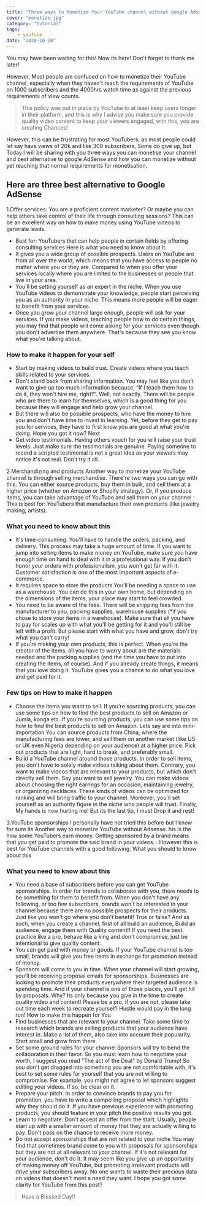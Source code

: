 ```yaml
---
title: "Three ways to Monetize Your YouTube channel without Google Adsense"
cover: "monetize.jpg"
category: "tutorial"
tags:
    - youtube
date: "2020-10-20"
---
```


You may have been waiting for this! Now its here! Don't forget to thank me later!

However, Most people are confused on how to monetize their YouTube channel, especially when they haven't reach the requirements of YouTube on 1000 subscribers and the 4000hrs watch time as against the previous requirements of view counts.

<blockquote>This policy was put in place by YouTube to at least keep users longer in their platform, and this is why I advise you make sure you provide quality video content to keep your viewers engaged, with this, you are creating Chances!</blockquote>

However, this can be frustrating for most YouTubers, as most people could let say have views of 20k and like 300 subscribers, Some do give up, but Today I will be sharing with you three ways you can monetise your channel and best alternative to google AdSense and how you can monetize without yet reaching that normal requirements for monetisation.

## Here are three best alternative to Google AdSense
1.Offer services:
  You are a proficient content marketer? Or maybe you can help others take control of their life through consulting sessions? This can be an excellent way on how to make money using YouTube videos to generate leads.
  - Best for: YouTubers that can help people in certain fields by offering consulting services Here is what you need to know about it.
  - It gives you a wide group of possible prospects. Users on YouTube are from all over the world, which means that you have access to people no matter where you or they are. Compared to when you offer your services locally where you are limited to the businesses or people that live in your area.
  - You'll be setting yourself as an expert in the niche. When you use YouTube videos to demonstrate your knowledge, people start perceiving you as an authority in your niche. This means more people will be eager to benefit from your services.
  - Once you grow your channel large enough, people will ask for your services. If you make videos, teaching people how to do certain things, you may find that people will come asking for your services even though you don't advertise them anywhere. That's because they see you know what you're talking about.

### How to make it happen for your self
  - Start by making videos to build trust. Create videos where you teach skills related to your services.
  - Don't stand back from sharing information. You may feel like you don't want to give up too much information because, “If I teach them how to do it, they won't hire me, right?”. Well, not exactly. There will be people who are there to learn for themselves, which is a good thing for you because they will engage and help grow your channel.
  - But there will also be possible prospects, who have the money to hire you and don't have time to invest in learning. Yet, before they get to pay you for services, they have to first know you are good at what you're doing.
  Hope you got it now? Next
  - Get video testimonials. Having others vouch for you will raise your trust levels. Just make sure the testimonials are genuine. Paying someone to record a scripted testimonial is not a great idea as your viewers may notice it's not real. Don't try it all.

2.Merchandizing and products Another way to monetize your YouTube channel is through selling merchandise. There're two ways you can go with this. You can either source products, buy them in bulk, and sell them at a higher price (whether on Amazon or Shopify strategy). Or, if you produce items, you can take advantage of YouTube and sell them on your channel :
This is best for: YouTubers that manufacture their own products (like jewelry making, artists).

### What you need to know about this
  - It's time-consuming. You'll have to handle the orders, packing, and delivery. This process may take a huge amount of time. If you want to jump into selling items to make money on YouTube, make sure you have enough time on hand to deal with it in a professional way. If you don't honor your orders with professionalism, you won't get far with it. Customer satisfaction is one of the most important aspects of e-commerce.
  - It requires space to store the products.You'll be needing a space to use as a warehouse. You can do this in your own home, but depending on the dimensions of the items, your place may start to feel crowded.
  - You need to be aware of the fees. There will be shipping fees from the manufacturer to you, packing supplies, warehouse supplies (*if you chose to store your items in a warehouse). Make sure that all you have to pay for scales up with what you'll be getting for it and you'll still be left with a profit. But please start with what you have and grow, don't try what you can't carry!
  - If you're making your own products, this is perfect. When you're the creator of the items, all you have to worry about are the materials needed and the packing supplies (and the time you have to put into creating the items, of course). And if you already create things, it means that you love doing it. YouTube gives you a chance to do what you love and get paid for it.
### Few tips on How to make it happen
  - Choose the items you want to sell. If you're sourcing products, you can use some tips on how to find the best products to sell on Amazon or Jumia, konga etc. If you're sourcing products, you can use some tips on how to find the best products to sell on Amazon. Lets say are into mini-importation You can source products from China, where the manufacturing fees are lower, and sell them on another market (like US or UK even Nigeria depending on your audience) at a higher price. Pick out products that are light, hard to break, and preferably small.
  -  Build a YouTube channel around those products. In order to sell items, you don't have to solely make videos talking about them. Contrary, you want to make videos that are relevant to your products, but which don't directly sell them. Say you want to sell jewelry. You can make videos about choosing the right earrings for an occasion, maintaining jewelry, or organizing necklaces. These kinds of videos can be optimized for ranking and will bring traffic to your channel. Moreover, you'll set yourself as an authority figure in the niche who people will trust. Finally, My hands is now hurting me! But its the last tip, I must Drop it and rest!

3.YouTube sponsorships I personally have not tried this before but I know for sure its Another way to monetize YouTube without Adsense. his is the how some YouTubers earn money. Getting sponsored by a brand means that you get paid to promote the said brand in your videos. :
However this is best for YouTube channels with a good following. What you should to know about this

### What you need to know about this
  - You need a base of subscribers before you can get YouTube sponsorships. In order for brands to collaborate with you, there needs to be something for them to benefit from. When you don't have any following, or too few subscribers, brands won't be interested in your channel because there are no possible prospects for their products. Just like you won't go where you don't benefit! True or false? And as such, when you create a channel, first of all build an audience, Build an audience, engage them with Quality content!! If you need the best, practice like a pro, behave like a king and don't compromise, just be intentional to give quality content.
  - You can get paid with money or goods. If your YouTube channel is too small, brands will give you free items in exchange for promotion instead of money.
  - Sponsors will come to you in time. When your channel will start growing, you'll be receiving proposal emails for sponsorships. Businesses are looking to promote their products everywhere their targeted audience is spending time. And if your channel is one of those places, you'll get hit by proposals. Why? Its only because you give in the time to create quality video and content! Please be a pro, if you are not, please take out time each week to recreate yourself! Hustle would pay in the long run! How to make this happen for You
  - Find businesses that are relevant to your channel. Take some time to research which brands are selling products that your audience have interest in. Make a list of them, also take into account their popularity. Start small and grow from there.
  - Set some ground rules for your channel Sponsors will try to bend the collaboration in their favor. So you must learn how to negotiate your worth, I suggest you read "The act of the Deal" by Donald Trump! So you don't get dragged into something you are not comfortable with, it's best to set some rules for yourself that you are not willing to compromise. For example, you might not agree to let sponsors suggest editing your videos. If so, be clear on it.
  - Prepare your pitch. In order to convince brands to pay you for promotion, you have to write a compelling proposal which highlights why they should do it. If you have previous experience with promoting products, you should feature in your pitch the positive results you got.
  - Learn to negotiate. Don't accept an offer from the start. Usually, people start up with a smaller amount of money that they are actually willing to pay. Don't pass on the chance to receive more money.
  - Do not accept sponsorships that are not related to your niche You may find that sometimes brand come to you with proposals for sponsorships but they are not at all relevant to your channel. If it's not relevant for your audience, don't do it. It may seem like you give up an opportunity of making money off YouTube, but promoting irrelevant products will drive your subscribers away. No one wants to waste their precious data on videos that doesn't meet a need they want. I hope you got some clarity for YouTube from this post?

<blockquote>
Have a Blessed Day!!
</blockquote>


